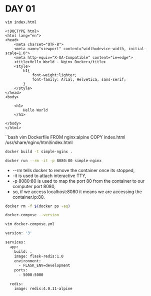# DAY 01

```bash
vim index.html
```
```
<!DOCTYPE html>
<html lang="en">
<head>
    <meta charset="UTF-8">
    <meta name="viewport" content="width=device-width, initial-scale=1.0">
    <meta http-equiv="X-UA-Compatible" content="ie=edge">
    <title>Hello World - Nginx Docker</title>
    <style>
        h1{
            font-weight:lighter;
            font-family: Arial, Helvetica, sans-serif;
        }
    </style>
</head>
<body>
    
    <h1>
        Hello World
    </h1>

</body>
</html>
```
``bash
vim Dockerfile
FROM nginx:alpine
COPY index.html /usr/share/nginx/html/index.html
```bash
docker build -t simple-nginx .
```
```bash
docker run --rm -it -p 8080:80 simple-nginx
```
- --rm tells docker to remove the container once its stopped,
- -it is used to attach interactive TTY,
- -p 8080:80 is used to map the port 80 from the container to our computer port 8080,
- so, if we access localhost:8080 it means we are accessing the container.ip:80.
```bash
docker rm -f $(docker ps -aq)
```
```bash
docker-compose --version
```
```bash
vim docker-compose.yml
```
```bash
version: '3'

services:
  app:
    build: .
    image: flask-redis:1.0
    environment:
      - FLASK_ENV=development
    ports:
      - 5000:5000

  redis:
    image: redis:4.0.11-alpine
```
